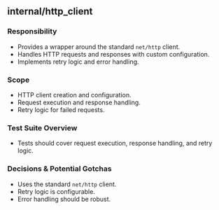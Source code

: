 ## internal/http_client

### Responsibility
- Provides a wrapper around the standard `net/http` client.
- Handles HTTP requests and responses with custom configuration.
- Implements retry logic and error handling.

### Scope
- HTTP client creation and configuration.
- Request execution and response handling.
- Retry logic for failed requests.

### Test Suite Overview
- Tests should cover request execution, response handling, and retry logic.

### Decisions & Potential Gotchas
- Uses the standard `net/http` client.
- Retry logic is configurable.
- Error handling should be robust.
